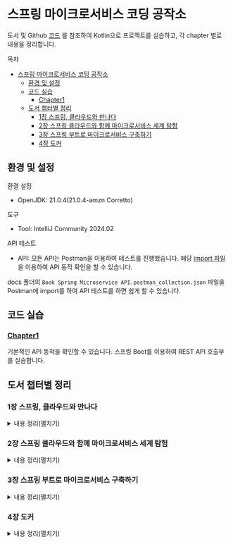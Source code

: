 # 스프링 마이크로서비스 코딩 공작소

도서 및 Github [코드](https://github.com/gilbutITbook/080283) 를 참조하여 Kotlin으로 프로젝트를 실습하고, 각 chapter 별로 내용을 정리합니다.

목차

- [스프링 마이크로서비스 코딩 공작소](#스프링-마이크로서비스-코딩-공작소)
  - [환경 및 설정](#환경-및-설정)
  - [코드 실습](#코드-실습)
    - [Chapter1](#chapter1)
  - [도서 챕터별 정리](#도서-챕터별-정리)
    - [1장 스프링, 클라우드와 만나다](#1장-스프링-클라우드와-만나다)
    - [2장 스프링 클라우드와 함께 마이크로서비스 세계 탐험](#2장-스프링-클라우드와-함께-마이크로서비스-세계-탐험)
    - [3장 스프링 부트로 마이크로서비스 구축하기](#3장-스프링-부트로-마이크로서비스-구축하기)
    - [4장 도커](#4장-도커)

## 환경 및 설정

환결 설정

- OpenJDK: 21.0.4(21.0.4-amzn Corretto)

도구

- Tool: IntelliJ Community 2024.02

API 테스트

- API: 모든 API는 Postman을 이용하여 테스트를 진행했습니다.
  해당 [import 파일](./docs/api/Book%20Spring%20Microservice%20API.postman_collection.json) 을 이용하여 API 동작 확인을 할 수 있습니다.

docs 폴더의 `Book Spring Microservice API.postman_collection.json` 파일을 Postman에 import를 하여 API 테스트를 하면 쉽게 할 수 있습니다.

## 코드 실습

### [Chapter1](https://github.com/haservi/book-spring-microservice-kotlin/tree/main/chapter1)

기본적인 API 동작을 확인할 수 있습니다. 스프링 Boot를 이용하여 REST API 호출부를 실습합니다.

## 도서 챕터별 정리

### 1장 스프링, 클라우드와 만나다

<details>
<summary>내용 정리(펼치기)</summary>

1.1 마이크로서비스 아키텍처로 진화

1. 모놀리스 아키텍쳐
    - 장점
    - 모든 UI, 비즈니스 및 데이터베이스 액세스 로직이 하나로 배포
    - 관리가 쉬움
    - 구축 및 배포가 쉬움
    - 변경 가능성이 낮은 경우 모놀리스로 시작하는게 좋음
        - 단점
    - 규모가 커지면 관리가 어려움

2. 마이크로서비스 아키텍쳐
    - 장점
    - 각 구성 요소는 작은 책임 영역을 담당하고 서로 독립적 배포
    - 잘 분해하고 분리하면 대규모 코드베이스에서 발생하는 전통적인 복잡성 문제를 해결하는데 도움이 됨
        - 단점
    - 잘 분해라고 분리하기가 어려움
    - 여러 저장소로 나누어지기 때문에 개인이 관리하기 힘듬(12 저장소 관리..)
    - CCOP(Complex, Consistency, Operation overhead, Performance) 문제점

1.4 이 책의 내용

- 마이크로서비스의 정의, 모범 사례 및 마이크로서비스 기반 구축을 위한 설계 고려 사항
- 마이크로서비스 기반 애플리케이션을 구축하면 안되는 경우(중요..)
- 도커의 정의 및 마이크로서비스 기반 애플리케이션 통합 방법
- 애플리케이션 지표를 만들고 모니터링 도구로 시각화 방법
- ELK 스택으로 애플리케이션 로그 관리 방법
- 배운 내용 활용하여 배포 파이프라인 구축 방법(CI/CD?)

1.5 클라우드 및 마이크로서비스 기반 애플리케이션

실습코드 참조 [코드](https://github.com/haservi/book-spring-microservice-kotlin/tree/main/chapter1)

클라우드 컴퓨팅에서는 여러 가지 서비스 모델

IaaS (Infrastructure as a Service)

- 설명: IaaS는 인프라를 서비스로 제공하는 모델로, 사용자에게 서버, 스토리지, 네트워크 등의 가상화된 자원을 제공. 사용자는 인프라의 운영 체제, 네트워크 설정 등을 직접 관리하지만, 물리적인 하드웨어는
  클라우드 제공자가 관리
- 예시: Amazon Web Services (AWS) EC2, Microsoft Azure, Google Cloud Platform (GCP)
- 특징: 유연성과 확장성이 뛰어나며, 자원을 필요에 따라 쉽게 추가하거나 제거할 수 있음

SaaS (Software as a Service)

- 설명: SaaS는 소프트웨어를 인터넷을 통해 제공하는 서비스 모델로, 사용자는 설치나 유지보수 없이 웹 브라우저나 애플리케이션을 통해 소프트웨어를 사용할 수 있음. 애플리케이션의 모든 관리와 업데이트는 서비스
  제공자가 수행
- 예시: Google Workspace (Gmail, Google Docs), Salesforce, Microsoft 365
- 특징: 사용자가 소프트웨어를 직접 설치하거나 관리할 필요가 없고, 언제 어디서나 인터넷 연결만 있으면 접근 가능

PaaS (Platform as a Service)

- 설명: PaaS는 개발자들이 애플리케이션을 개발하고 배포할 수 있는 플랫폼을 제공. 이 플랫폼은 운영 체제, 미들웨어, 데이터베이스 관리 시스템 등을 포함하며, 개발자가 인프라 관리 없이 애플리케이션 개발에
  집중할 수 있음
- 예시: Google App Engine, Microsoft Azure App Service, Heroku
- 특징: 개발 환경을 빠르게 설정하고 관리할 수 있어 개발 시간을 단축하고, 복잡한 인프라 운영을 클라우드 제공자가 처리

CaaS (Container as a Service)

- 설명: CaaS는 컨테이너화된 애플리케이션을 배포하고 관리할 수 있는 환경을 제공. Docker와 Kubernetes와 같은 컨테이너 오케스트레이션 도구를 사용하여 애플리케이션을 쉽게 배포하고 확장할 수 있음
- 예시: Amazon ECS, Google Kubernetes Engine (GKE), Microsoft Azure Kubernetes Service (AKS)
- 특징: 컨테이너 기반 애플리케이션의 빠른 배포와 확장성이 용이하며, DevOps 환경에서 특히 유용

FaaS (Function as a Service)

- 예시: AWS Lambda, Google Cloud Functions, Azure Functions.
- 설명: FaaS는 이벤트 기반으로 특정 기능(코드)을 실행할 수 있는 서버리스 컴퓨팅 모델. 사용자는 코드를 작성하고 업로드하면, 서비스 제공자가 이를 실행하고 필요할 때만 비용이 발생. 인프라와 서버 관리를
  하지 않아도 되며, 트리거 기반으로 애플리케이션이 작동
- 특징: 서버리스 환경으로, 특정 이벤트에 반응하여 실행되며, 애플리케이션 규모가 유동적일 때 유리

DaaS (Desktop as a Service)

- 설명: DaaS는 가상 데스크탑 환경을 클라우드에서 제공하는 서비스. 사용자는 클라우드 상에서 가상 데스크탑에 접속하여 업무를 수행할 수 있으며, 데스크탑의 운영 체제 및 애플리케이션도 클라우드에서 관리
- 예시: Amazon WorkSpaces, VMware Horizon Cloud
- 특징: 물리적인 PC 없이도 언제 어디서나 데스크탑 환경에 접근할 수 있으며, 보안 관리 및 업데이트가 중앙에서 이루어짐

1.6 마이크로서비스는 코드 작성 이상을 의미한다.

견고한 서비스를 작성하려면 아래와 같이 여러 가지 주제를 고려해야 함

- 적정 규모: 서비스가 한 가지 책임 영역에 집중되도록 하려면 어떻게 해야 하는가?
- 마이크로서비스가 너무 많은 책임을 지지 않도록 적절한 마이크로서비스 크기를 유지하는 방법
- 위치 투명성: 서비스 호출에 대한 물리적 상세 정보를 관리하는 방법. 마이크로서비스 애플리케이션에서 다수의 서비스 인스턴스가 빠르게 시작하고 종료
- 회복성: 실패한 서비스를 우회하고 빠른 실패 방식을 적용하여 마이크로서비스 소비자와 애플리케이션의 전반적인 무결성을 보호하는 방법
- 반복성: 서비스의 모든 새 인스턴스가 시작할 떄 운영 환경의 다른 서비스와 동일한 구성과 코드베이스를 보장하는 방법
- 확장성: 서비스 간 직접적인 종속 관계를 최소화하고 마이크로서비스를 적절히 확장할 수 있도록 통신 방식을 구축하는 방법
- 핵심 마이크로서비스 개발, 라우팅, 클라이언트 탄력성, 보안, 로깅 및 추적, 애플리케이션 지표, 빌드 및 배포 패턴

1.7 핵심 마이크로서비스 개발 패턴

<p align="center">
  <img src="./docs/images/chapter1/image01.png" width="75%" height="75%">
</p>

- 서비스 세분성: 서비스를 서로 다른 비즈니스 문제 도메인의 책임과 중첩될 정도로 지나치게 크게 나누면 시간이 지나 유지 관리하고 변경하기 어려움
- 통신 프로토콜: 동기 프로토콜의 경우 HTTP 기반 REST가 일반적인 통신이며, 비동기 프로토콜의 경우 아파치 카프카, RabbitMQ, AMQP 등을 사용
- 인터페이스 설계: 서비스 인터페이스 설계 및 서비스를 어떻게 구조화 하는게 좋을 지(2장에서 다룰 예정)
- 서비스 구성 관리: 클라우드에 있는 서로 다른 환경 간 마이크로서비스의 구성을 호환하려면 어떻게 구성 관리 해야하는지 (5장에서 다룰 예정)
- 서비스 간 이벤트 처리: 서비스간 의존성을 최소화하고 애플리케이션의 탄력성을 높이고자 이벤틀르 사용하여 서비스를 분리하는 방법은 어떻게 하는지(10장에서 다룰 예정(스프링 클라우드 스트림))

1.8 마이크로서비스 라우팅 패턴

마이크로서비스 라우팅 패턴은 마이크로서비스를 사용하려는 클라이언트 애플리케이션이 서비스 위치를 발견하고 서비스로 라우팅하는 방법에 관한 방법

- 서비스 디스커버리: 6장에서 자세히 다룰 예정이며, 서비스 디스커버리는 클라이언트 대응 서비스가 아니라 내부 서비스임을 기억하는게 좋음
- 서비스 라우팅: API 게이트웨이를 사용하면 모든 서비스에 대한 단일 진입점을 제공하여 마이크로서비스 애플리케이션의 여러 서비스와 서비스 인스턴스에 대해 일관된 보안 정책과 라우팅 규칙을 적용할 수 있음(8장에서
  자세히 다룰 예정)

1.9 마이크로서비스 클라이언트 회복성

서비스 문제 발생 시 연쇄적으로 서비스 소비자까지 전파되는 것을 막는 것이 중요합니다. 이와 관련된 4가지의 클라이언트 회복성 패턴

- 클라이언트 부하 분산: 여러 인스턴스에 대한 호출이 정상 인스턴스에 분산되도록 서비스 인스턴스 위치를 캐싱하는 방법
- 회로 차단기 패턴: 문제가 있는 서비스 호출하지 않는 방법
- 폴백 패턴: 마이크로서비스 호출 실패 시 다른 서비스 클라이언트가 작업을 수행하도록 플러그인 메커니즘을 제공하는 방법
- 벌크헤드 패턴: 한 서비스의 오작동 호출이 애플리케이션의 다른 곳에 나쁜 영향을 미치지 않도록 호출을 격리하는 방법

1.10 마이크로서비스 보안 패턴

적절한 자격 증명을 가진 승인된 요청만 서비스를 호출할 수 있도록 할 수 있는 3가지의 보안 패턴 방법

- 인증: 서비스를 호출하는 서비스 클라이언트가 누구인지 확인하는 방법
- 인가(권한 부여): 서비스 클라이언트가 수행하려는 행동에 대한 수행 자격 여부를 확인하는 방법
- 자격 증명 관리와 전파: OAuth2와 JWT 같은 토큰 기반의 보안 표준 사용 방법

1.11 마이크로서비스 로깅과 추적 패턴

마이크로서비스 아키텍처의 단점은 간단한 동작 하나에 수많은 마이크로서비스 호출이 발생하여 문제를 디버깅하고 추적 및 모니터링하기가 매우 어려움  
이를 해결하기 위해 분산 추적을 달성하는 세 가지 핵심 로깅 및 추적 패턴

- 로그 상관관계: 한 트랜잭션에 대해 여러 서비스에서 생서된 모든 로그를 함께 연결하는 상관관계 ID(correlation ID)를 구현하는 방법
- 로그 수집: 마이크로서비스가 출력한 모든 로그를 수집하여 확인하는 방법
- 마이크로서비스 추적: 트랜잭션과 관련된 모든 서비스 간 클라이언트 트랜잭션 흐름을 시각화하고 성능 특성을 살펴보는 방법

1.12 애플리케이션 지표 패턴

애플리케이션 지표 패턴은 애플리케이션이 지표를 모니터링 하는 방법과 애플리케이션의 가능한 실패 원인을 경고하는 방법

해당 패턴은 서비스의 잠재적인 성능 문제를 방지하고자 지표 서비스가 비즈니스와 연관된 데이터를 수집, 저장, 질의하는 방법을 보여줌

- 지표: 애플리케이션 상태에 대해 중요한 정보를 생성하고 이 정보의 지표를 노출하는 방법
- 지표 서비스: 애플리케이션 지표를 저장하고 질의하는 곳
- 지표 시각화 제품군: 애플리케이션과 인프라스트럭처에 대해 비즈니스와 연관된 시계열 데이터를 시각화

<p align="center">
  <img src="./docs/images/chapter1/image02.png" width="75%" height="75%">
</p>

**지표 모니터링은 마이크로서비스 아키텍처에 필수적**이며, 마이크로서비스의 높은 분산성으로 인해 모놀리식 구조보다 더 높은 경향이 있음(복잡하고 어렵다?)

1.13 마이크로서비스 빌드/배포 패턴

마이크로서비스 아키텍처의 핵심 부분 중 하나는 한 마이크로서비스의 각 인스턴스가 모두 동일해야 함

서버가 배포된 후 서버의 변경 사항으로 발생되는 구성 불일치는 애플리케이션의 안정성을 해칠 수 있어 발생을 막아야 함

빌드 및 배포 파이프라인을 구축하는 방법

- 빌드 및 배포 파이프라인: 조직의 모든 환경에서 원 버튼 클릭 빌드와 배포를 중시하는 반복적인 빌드 및 배포 프로세스를 구축하는 방법
- 코드형 인프라스트럭처: 소스 제어로 실행되고 관리되는 서비스 프로비저닝 처리 방법
- 불변 서버: 마이크로서비스 이미지가 생성되고 배포된 후 절대 변경되지 않도록 하는 방법
- 피닉스 서버: 개별 컨테이너를 실행하는 서버가 정기적으로 분해되어 불변 이미지로 재생성되도록 하는 방법

![image](./docs/images/chapter1/image03.png)

</details>

### 2장 스프링 클라우드와 함께 마이크로서비스 세계 탐험

<details>
<summary>내용 정리(펼치기)</summary>

2.1 스프링 클라우드란?

스프링 클라우드(Spring Cloud)는 마이크로서비스 아키텍처(Microservices Architecture)를 쉽게 구현하고 관리할 수 있도록 돕는 스프링 프레임워크의 확장 모듈

마이크로서비스는 애플리케이션을 여러 독립적인 서비스로 분리하는 방식인데, 이 방식에서는 각각의 서비스가 개별적으로 배포되고 유지보수

스프링 클라우드는 이러한 분산 시스템에서 공통적으로 발생하는 문제들을 해결하는 다양한 도구와 라이브러리를 제공

주요 기능

- 서비스 디스커버리: 분산된 여러 서비스들이 서로를 찾고 통신할 수 있도록 도와주며, Eureka 같은 서비스가 대표적
- 분산형 구성 관리: 여러 서비스에서 공통으로 사용하는 설정 값을 중앙에서 관리하고 배포할 수 있으며, Spring Cloud Config를 통해 이를 구현할 수 있음
- 로드 밸런싱: 서비스 간 요청을 분산시키는 로드 밸런싱 기능을 제공 하며, Ribbon이나 Spring Cloud LoadBalancer 같은 도구가 사용
- API Gateway: 모든 마이크로서비스를 하나의 진입점(API Gateway)에서 관리하고, 각 서비스에 대한 라우팅 및 보안 정책을 정의할 수 있으며, Zuul이나 Spring Cloud Gateway가
  이를 처리
- 분산 추적: 서비스 간의 호출 및 상태를 추적 및 스프링 클라우드 슬루스(Spring Cloud Sleuth)를 통해 분산된 로깅과 트레이싱을 제공하며, ELK 스택 등 로깅 집계 기술 도구와 집킨 등 추적
  도구와 결합될 때 더 효용성이 있음
- 서킷 브레이커: 마이크로서비스 간의 의존성 문제가 발생할 때, 시스템 전체가 중단되는 것을 방지하는 서킷 브레이커 패턴을 지원하며, 이를 통해 문제가 있는 서비스에 대한 호출을 빠르게 중단하고, 시스템의 안정성을
  유지할 수 있습니다. Hystrix와 같은 도구가 사용

주요 컴포넌트

- Spring Cloud Netflix: 넷플릭스가 만든 마이크로서비스 도구 모음을 포함하며, Eureka, Hystrix, Ribbon 등의 도구들이 포함
- Spring Cloud Gateway: 경량화된 API 게이트웨이 역할을 하며, 요청 라우팅, 보안, 필터링 등의 기능을 제공
- Spring Cloud Config: 중앙화된 설정 관리 시스템을 제공

장점

- 확장성: 애플리케이션을 독립적인 서비스로 나누어 개발, 배포 및 확장이 용이
- 유연성: 다양한 클라우드 서비스나 인프라와 쉽게 연동 가능
- 관찰 가능성(Observability): 분산된 서비스들을 추적하고 모니터링하기 위한 다양한 툴을 제공해 서비스 상태를 쉽게 파악할 수 있음

2.2 스프링 클라우드 예제 소개

실제로 예제 실습은 하지 않지만, @EnableEurekaClient 애너테이션에 대한 기능을 설명함

@EnableEurekaClient는 Spring Cloud Netflix 프로젝트의 어노테이션 중 하나로, Spring Boot 애플리케이션을 Eureka 클라이언트로 등록하기 위해 사용

이를 통해 애플리케이션이 Eureka 서버에 자신의 정보를 등록하고, 다른 서비스들이 Eureka 서버를 통해 이 애플리케이션을 찾을 수 있음

주요 기능

- 서비스 등록: @EnableEurekaClient는 애플리케이션이 시작될 때 자동으로 Eureka 서버에 자신을 등록하며, 이렇게 등록된 애플리케이션은 다른 마이크로서비스들이 해당 애플리케이션의 위치(IP, 포트
  등)를 찾을 수 있도록 Eureka 서버에 정보가 저장
- 서비스 디스커버리: Eureka 클라이언트는 다른 마이크로서비스들의 정보를 조회할 수 있으며, 이를 통해 서로 위치를 몰라도 네트워크 상에서 서비스 간의 통신이 가능
- 부하 분산: 여러 인스턴스가 같은 서비스를 제공할 때, Eureka 클라이언트는 부하를 분산하여 처리할 수 있습니다. Eureka 서버에서 여러 인스턴스 중 하나를 선택하여 호출

2.3 클라우드 네이티브 마이크로서비스 구축 방법

클라우드 네이티브: 클라우드 네이티브 애플리케이션은 클라우드 컴퓨팅 아키텍처의 모든 이점과 서비스를 활용할 수 있도록 특별히 설계됨

클라우드 네이티브 개발을 위한 네 가지 원칙

- 데브옵스는 개발과 운영의 약어로 개발자와 IT 운영 간 커뮤니케이션과 협업, 통합에 중점을 둔 소프트웨어 개발 방법론을 의미
- 마이크로서비스는 작고, 느근하게 결합된 분산 서비스
- 지속적 전달(CD(continuous delivery))은 소프트웨어 개발 관행
- 컨테이너는 가상 머신 이미지에 마이크로서비스를 배포하는 자연스러운 확장

12-Factor 애플리케이션은 현대 클라우드 네이티브 애플리케이션을 설계할 때 따를 수 있는 12가지의 모범 사례를 정의한 방법론입니다.

특히 확장성, 유지보수성, 이식성을 높이기 위해 만들어졌으며, 특히 마이크로서비스나 클라우드 환경에서 많이 사용됩니다.

12-Factor 애플리케이션의 모범 사례 정보

1. 코드베이스 (Codebase)
   여러 배포를 포함한 하나의 코드베이스: 모든 애플리케이션은 하나의 코드베이스에 의존하고, 그 코드베이스는 여러 환경(예: 개발, 테스트, 프로덕션)에서 배포될 수 있으며, 여러 애플리케이션이 동일한 코드를
   공유하거나, 단일 코드베이스에서 다수의 앱이 나오는 상황은 피해야 함

2. 종속성 관리 (Dependencies)
   명시적 선언과 격리: 외부 라이브러리나 패키지 등 모든 종속성은 package manager 등을 통해 명시적으로 선언해야 하며, 시스템에 의존하지 않고 애플리케이션 자체에 포함되도록 격리

3. 설정 (Config)
   설정과 코드의 분리: 애플리케이션의 설정 값(예: 데이터베이스 URL, API 키 등)은 코드와 분리되어 환경 변수로 관리되어야 하며, 배포 환경에 맞춰 쉽게 변경될 수 있어야 함

4. 백엔드 서비스 (Backing Services)
   백엔드 서비스는 외부 리소스로 취급: 데이터베이스, 메시지 큐, 캐시 서버 등은 외부 서비스로 간주하며, 쉽게 교체 가능해야 하며, 설정을 통해 서비스 위치를 정의하고, 내부에 종속되지 않게 설계 필요

5. 빌드, 릴리스, 실행 (Build, Release, Run)
   빌드, 릴리스, 실행을 분리: 애플리케이션의 빌드, 릴리스, 실행 과정을 각각 분리 빌드는 소스 코드를 컴파일하고 패키징하며, 릴리스는 빌드된 파일을 설정과 함께 결합하여 실행할 수 있는 단위로 만들어야 함

6. 프로세스 (Processes)
   무상태 프로세스로 설계: 애플리케이션은 무상태(stateless)로 설계되어야 하며, 모든 상태는 데이터베이스나 외부 저장소에 저장해야 하며, 프로세스는 언제든지 시작되고 중단될 수 있어야 됨

7. 포트 바인딩 (Port Binding)
   포트를 바인딩해 서비스 제공: 애플리케이션은 웹 서버와 같은 외부 도구 없이 자체적으로 포트를 통해 서비스를 제공해야 하며, 애플리케이션 자체가 웹 서버 역할을 하도록 설계

8. 동시성 (Concurrency)
   프로세스 모델을 통한 확장: 애플리케이션은 여러 프로세스로 수평 확장이 가능해야 하며, 프로세스는 독립적으로 실행되어야 함

9. 폐기 가능성 (Disposability)
   빠르게 시작하고, 안전하게 종료: 애플리케이션의 프로세스는 빠르게 시작하고, 신속하고 안전하게 종료될 수 있어야 하며, 갑작스러운 종료도 대비해야 하며, 이는 시스템의 유연성을 높입니다.

10. 개발/프로덕션 일치 (Dev/Prod Parity)
    개발, 테스트, 프로덕션 환경을 최대한 유사하게 유지: 개발 환경과 프로덕션 환경의 차이를 최소화하여 배포 전후의 문제를 방지해야 하며, 이를 통해 개발 시 발견하지 못한 문제를 프로덕션에서 발견하는 일을
    줄일 수 있음

11. 로그 (Logs)
    이벤트 스트림으로 취급: 애플리케이션의 로그는 파일에 저장하지 않고 표준 출력으로 처리되며, 로그 처리는 외부 도구에 위임(ex: ELK)해야함

12. 관리 프로세스 (Admin Processes)
    관리 및 유지보수 작업을 일회성 프로세스로 실행: 데이터베이스 마이그레이션이나 배치 작업 같은 관리 작업은 일회성 프로세스로 실행되며, 애플리케이션의 주 프로세스와 분리된 독립적인 환경에서 실행

2.4 적절한 예제 도입

기본적으로 @springBootApplication은 아래와 같이 순서로 해당 프로젝트의 애노테이션 정보를 찾습니다.

![image](./docs/images/chapter2/image01.png)

아래와 같이 `ClassPathScanningCandidateComponentProvider.Java`는 내부 로직에서 아래 함수에서 @Repository, @Service, @Controller를 찾아서
추가됩니다.

![image](./docs/images/chapter2/image02.png)

</details>

### 3장 스프링 부트로 마이크로서비스 구축하기

<details>
<summary>내용 정리(펼치기)</summary>

3.1 아키텍트 이야기: 마이크로서비스 아키텍처 설계

1. 비즈니스 문제 분해: 복잡한 문제는 관리 가능한 덩어리로 쪼개는 것이 좋음(마이크로서서비스 아케턱처도 이와 유사함)

2. 서비스 세분화 확정:애플리케이션에 필요한 마이크로서비스를 정의하는 과정

   ![image](./docs/images/chapter3/image01.png)

   서비스 세분화를 할 때 올바르게 세분화 수준을 정의 하는 개념들

    - 마이크로서비스는 광범위하게 시작하고 더 작은 서비스로 리팩터링하는 것이 좋다
    - 서비스 간 교류하는 방식에 중점을 둔다
    - 문제 도메인에 이해가 깊어지면서 서비스 책임도 계속 변한다

   나쁜 마이크로서비스의 징후

    - 너무 큰 마이크로서비스 징후
        - 책임이 너무 많은 서비스
        - 다수 테이블에 걸쳐 데이터를 관리하는 서비스
            - 각각의 마이크로서비스는 3~5개 이하의 테이블을 소유하는 것이 적당(저자 의견)
        - 테스트가 너무 많은 서비스
    - 너무 작은 마이크로서비스 징후
        - 마이크로서비스가 지나치게 상호 의존적
        - 마이크로서비스가 단순한 CRUD 서비스 집합이 된 경우
        - 문제 도메인의 한 부분에 속한 마이크로서비스가 늘어난 경우

3. 서비스 인터페이스 설계

   마이크로서비스로 비즈니스 로직을 구축할 때 서비스의 인터페이스는 직관적이어야 하며, 일반적으로 아래와 같은 서비스 인터페이스 설계 지침을 사용할 수 있습니다.

    - REST 철학 수용
    - URI를 사용하여 의도를 전달
    - 요청과 응답에 JSON을 사용
    - HTTP 상태 코드로 결과를 전달

3.2 마이크로서비스를 사용하지 말아야 할 때

마이크로서비스를 사용하면 안되는 경우는 아래와 같습니다.

1. 분산 시스템 구축의 복잡성

    - 모놀로식에 비해 복잡성이 높으며, 높은 운영 성숙도가 필요
    - 자동화와 운영 작업(모니터링, 확장 등)에 투자하기 어려운 경우

2. 서버 또는 컨테이너 스프롤

    - 마이크로서비스의 가장 일반적인 배포 모델은 컨테이너당 하나의 마이크로서비스 인스턴스를 배포
    - 스프롤은 활용도가 낮은 여러 서버가 실제 작업량보다 더 많은 공간과 리소를 차지하는 현상

3. 애플리케이션 타입

    - 소규모 애플리케이션이나 적은 사용자 기반의 애플리케이션과 맞지 않음

4. 데이터 트랜잭션과 일관성

    - 서비스와 서비스 소비자의 데이터 사용 패턴을 충분히 생각해야 함
    - 여러 데이터 소스를 걸쳐 복잡한 데이터를 집계하고 반환하는 경우 마이크로서비스의 특성상 어려움이 발생함
    - 성능 문제도 해결이 어려울 수 있음

3.3 개발자 이야기: 스프링 부트와 자바

3.3.1 마이크로서비스 출입구 만들기: 스프링 부트 컨트롤러

- 모든 예제는 REST 형식이며, 아래와 같이 모든 서비스에 특징이 있음
    - HTTP/HTTPS를 서비스에 대한 호출 프로토콜로 사용
    - 서비스 동작은 표준 HTTP 동사에 매핑(POST, GET, PUT, DELETE)
    - 서비스 출력 데이터의 직렬화 형식으로 JSON을 사용
    - 서비스 호출 상태를 전달하는데 HTTP 상태 코드 사용

- 스프링에서 직렬화 및 역직렬화
    - implementation 'org.springframework.boot:spring-boot-starter-web' 위의 의존성을 추가하면 Jackson 라이브러리를 함께 가져옴
    - Jackson 라이브러리 안에 있는 ObjectMapper를 사용해 자바 객체를 JSON으로 직렬화, 혹은 JSON을 자바 객체로 역직렬화
    - 그렇기에 Request나 Response 클래스에서 @JsonIgnore @JsonCreator 애노테이션으로 요청과 응답을 디테일하게 제어가능
- ResponseEntity 반환 객체에는 상태 코드, 헤더, 바디를 포함한 HTTP 응답을 나타낼 수 있음

- 엔드포인트 이름이 중요함
    - 서비스가표현하는 리소스에 명확(/api/v1/licenses)
    - URL을 사용해서 리소스 간 관계를 설정하라(GET /api/v1/organizations/{organizationId}/licenses)
    - URL 버전 체계를 일찍 세워라(/api/v1/licenses, /api/v2/licenses)

3.3.2 라이선싱 서비스에 국제화 추가하기

- 국제화는 애플리케이션을 다른 언어에 적응할 수 있도록 하는 필수 요구 사항
- messageSource.setUseCodeAsDefaultMessage(true)
    - 메시지를 찾을 수 없는 경우 Exception을 던지지않고 해당 key를 찾을 수 없다고 메시지 반환
- messageSource.setBasenames("messages")
    - /src/main/resources 에서 messages로 시작하는 언어를 찾아서 매핑해줌
- Accept-Language 헤더에서 언어를 수신 받아서 표현할 수 있음
    - 프런트엔드 애플리케이션이 로케일을 처리하는 경우, 컨트롤러 메서드에서 로케일을 매개변수로 입력받는 것이 가장 좋은 옵션
    - 백엔드에서 로케일을 관리한다면 디폴트 로케일을 사용할 수 있음

3.3.3 관령 링크를 표시하는 스프링 HATEOAS 구현

HATEOAS는 REST의 핵심 개념 중 하나로, API 응답에 하이퍼링크를 포함하여 클라이언트가 어떤 추가 작업을 할 수 있는지 동적으로 알려주는 방식

![image](./docs/images/chapter3/image02.png)

- HATEOAS 의존성을 추가하면 모델 클래스에 확장자로 RepresentaionModel<>을 추가할 수 있음
- 컨트롤러에서 해당 모델 클래스 linkTo() 메서드를 이용해 각 루트 매핑을 얻을 수 있음
- methodOn() 메서드는 대상 메서드에 더미 호출을 수행하여 메서드 매핑을 할 수 있음

3.4 데브옵스 이야기: 혹독한 런타임 구축

4가지 원칙을 갖고 마이크로서비스 개발을 시작 필요

- 마이크로서비스는 일체형
    - 하나의 소프트웨어 산출물로 시작 및 종료할 수 있는 서비스의 여러 인스턴스를 독립적으로 배포할 수 있어야 함
- 마이크로서비스는 구성 가능 해야 함
    - 필요한 구성 정보를 한곳에서 읽어 오거나 환경 변수로 전달받아야 함
- 마이크로서비스 인스턴스는 클라이언트에 투명해야 함
    - 클라이언트는 서비스의 정확한 위치를 알고 있어서는 안 된다
    - 인스턴스의 물리적 위치를 몰라도 인스턴스 위치를 찾을 수 있도록 마이크로서비스 클라이언트는 서비스 디스커버리 에이전트와 통신 해야 함
- 마이크로서비스는 자기 상태(health)를 전달해야 함
    - 마이크로서비스 인스턴스는 고장 날 수 있으며 디스커버리 에이전트는 고장난 인스턴스를 우회해서 라우팅해야 함

디스커버리 에이전트(Discovery Agent) 란

마이크로서비스 아키텍처에서 개별 서비스들이 서로를 찾고, 통신할 수 있게 도와주는 중요한 컴포넌트

주요 역할

- 서비스 등록
    - 새로운 마이크로서비스 인스턴스가 실행되면, 디스커버리 에이전트는 이를 서비스 디스커버리 시스템에 등록
    - 일반적으로 이 정보는 IP 주소와 포트 등 서비스에 대한 메타 데이터를 포함
- 서비스 조회
    - 다른 서비스들이 서로 통신하기 위해 디스커버리 에이전트를 통해 원하는 서비스의 위치(IP 및 포트)를 찾음
    - 서비스들은 고정된 위치 정보 없이도 동적으로 서로 연결할 수 있습
- 건강 상태 모니터링
    - 디스커버리 에이전트는 서비스의 상태를 모니터링하여 문제가 발생했을 때 서비스 레지스트리에서 제거하거나 재등록하는 작업을 수행

마이크로서비스를 빌드한 환경에 배포할 때마다 발생하는 표준 수명 주기의 4가지 원칙

- 서비스 조립
    - 동일한 서비스 코드와 런타임이 정확히 동일한 방식으로 배포되도록 반복성과 일관성을 보장하면서 서비스를 패키징하고 배포하는 방법
- 서비스 부트스트래핑
    - 사람의 개입 없이 모든 환경에서 빠르게 시작하고 배포할 수 있도록 런타임 코드에서 애플리케이션 코드와 환경별 구성 코드를 분리하는 방법
- 서비스 등록 및 디스커버리
    - 새로운 마이크로서비스 인스턴스가 배포될 때 애플리케이션 클라이언트가 새 서비스 인스턴스를 발견할 수 있는 방법
- 서비스 모니터링
    - 데브옵스 관점에서 마이크로서비스 인스턴스를 모니터링 해야하며 장애 발생 시 서비스 인스턴스를 우회해서 라우팅하고 종료되는 확인

![image](./docs/images/chapter3/image03.png)

3.4.1 서비스 조립: 마이크로서비스의 패키징과 배포

마이크로서비스는 각각 독립된 애플리케이션으로 패키징하고 배포됩니다.

- 패키징: 각 마이크로서비스는 독립적인 단위로 패키징됩니다. 예를 들어, Spring Boot에서는 JAR 파일이나 Docker 이미지로 패키징
- 배포: 각 서비스는 독립적으로 배포되며, 클라우드 환경 또는 컨테이너 오케스트레이션 툴(예: Kubernetes)에서 관리됨 이를 통해 특정 서비스만 개별적으로 업데이트하거나 확장할 수 있음

3.4.2 서비스 부트스트래핑: 마이크로서비스의 구성 관리

마이크로서비스는 각 서비스가 시작될 때 필요한 구성 정보를 받아와야 합니다.

- 구성 관리: Spring Cloud Config와 같은 도구를 사용하여 중앙화된 구성 서버에서 각 마이크로서비스의 설정 파일을 관리
- 환경별(개발, 테스트, 운영)로 설정을 일관되게 유지하면서도 변경 시 빠르게 반영할 수 있음
- 부트스트래핑: 서비스가 시작할 때 필요한 구성(환경변수, 데이터베이스 연결 정보 등)을 중앙 서버에서 가져와 적용하는 과정

3.4.3 서비스 등록과 디스커버리: 클라이언트가 마이크로서비스와 통신하는 방법

마이크로서비스는 동적으로 추가되거나 제거될 수 있으므로, 다른 서비스 또는 클라이언트가 이를 인식하고 통신할 수 있어야 합니다.

- 서비스 등록: 마이크로서비스가 시작될 때 Eureka 같은 서비스 디스커버리 서버에 자신을 등록
- 서비스 디스커버리: 클라이언트나 다른 서비스가 특정 마이크로서비스의 위치(IP/포트)를 찾을 때 디스커버리 서버에서 정보를 받아와 통신. 동적으로 서비스 위치를 찾을 수 있음

3.4.4 마이크로서비스 상태 전달

각 마이크로서비스는 자신의 상태(예: 헬스 체크, 성능 메트릭)를 모니터링하거나 공유해야 합니다.

- 상태 전달: 마이크로서비스는 Actuator 같은 도구를 사용하여 현재 상태(건강 상태, 자원 사용량)를 노출하고, 모니터링 시스템이 이를 확인
- 헬스 체크: 디스커버리 서버는 정기적으로 각 서비스의 상태를 체크하여 비정상적인 서비스를 등록 목록에서 제거하거나 경고를 보냄

Actuator 라이브러리 적용 후 API 호출 예시

![image](./docs/images/chapter3/image04.png)

3.5 모든 관점 통합하기

클라우드의 마이크로서비스를 성공적으로 하기 위해서는 아키텍트, 개발자, 데브옵스 엔지니어의 관점을 모아 통합 필요

- 아키텍트
    - 비즈니스 문제의 자연스러운 윤곽을 찾는 데 집중
    - 크게 나눈 마이크로서비스에서 시작하여 작은 서비스로 리팩터링하는 것이 낫다는 것을 기억
- 소프트웨어 엔지니어(개발자)
    - 서비스 안의 각 계층마다 책임이 분리된 계층화된 서비스를 구축하는 데 집중
    - 코드에서 프레임워크를 만들려는 유혹을 피하고 완전히 독립적인 마이크로서비스를 지향
- 데브옵스 엔지니어
    - 서비스의 수명 주기를 조기에 수립
    - 데브옵스 관점에서 서비스 빌드와 배포를 자동화하는 방법뿐 아니라 서비스 상태를 모니터링하고 문제가 발생할 때 대응하는 방법에도 주목
    - 서비스를 운영하는 것은 비즈니스 로직을 작성하는 것보다 더 많은 작업과 고려가 필요

</details>

### 4장 도커

<details>
<summary>내용 정리(펼치기)</summary>

- 도커 컨테이너를 사용하면 소프트웨어 개발을 한 플랫폼에서 다른 플랫폼으로 빠르고 유용한 방법으로 이전하고 실행할 수 있음
- 컨테이너를 마이크로서비스에 속도와 이식성, 확장성 같은 이점을 제공

4.1 컨테이너 또는 가상 머신?

마이크로서비스와 함께 컨테이너를 사용한다면 아래와 같은 이점을 얻을 수 있음

- 컨테이너는 어디에서나 실행할 수 있어 개발 및 구현이 용이하고 이식성을 높여줌
- 컨테이너는 다른 애플리케이션과 완전히 격리된 예측 가능한 환경을 생성해 주는 기능을 제공
- 컨테이너는 VM보다 더 빠르게 시작하고 중지할 수 있어 클라우드 네이티브가 가능
- 컨테이너는 확장 가능하고 자원 활용을 최적화하는 데 능동적으로 스케줄링 관리할 수 있음
    - 컨테이너 내부에서 실행되는 애플리케이션의 성능과 유지 보수성을 높임
- 최소 서버로 가능한 많은 애플리케이션을 실행할 수 있음

4.2 도커란?

- VM 등 다른 하드웨어 자원을 몰라도 물리 머신의 자원을 여러 컨테이너와 공유할 수 있음
- 컨테이너는 애플리케이션이 실행하는 데 필요한 모든 것을 제공하는 논리적 패키징 메커니즘을 의미

도커 엔진의 구성 요소

- 도커 데몬: 컨테이너의 실행과 관리 역할을 담당하는 백그라운드 서비스
- 도커 클라이언트: 명령어를 사용해 Docker 데몬과 상호작용하는 인터페이스
- 도커 이미지: 컨테이너를 실행하기 위한 불변의 템플릿
- 도커 컨테이너: 이미지의 실행 인스턴스, 애플리케이션을 독립된 환경에서 실행
- 도커 레지스트리: 이미지를 저장하고 공유하는 중앙 저장소
- 도커 네트워크: 컨테이너 간의 통신을 가능하게 하는 가상 네트워크 환경
- 도커 볼륨: 데이터를 영구적으로 저장하기 위한 메커니즘

4.3 Dockerfiles

Dockerfile은 도커 클라이언트가 이미지를 생성하고 준비하기 위해 호출하는 데 필요한 지시어와 명령어들이 포함된 단순한 테스트 파일

Dockerfile의 주요 명령어

- FROM: 베이스 이미지 설정
    - Docker 이미지의 기본 이미지를 지정(예: FROM ubuntu:20.04)
- RUN: 명령 실행
    - 컨테이너 내부에서 명령어를 실행하고 그 결과를 이미지에 반영(예: RUN apt-get update && apt-get install -y curl)
- CMD: 컨테이너 실행 시 기본으로 실행할 명령어 지정
    - 컨테이너가 실행될 때 실행할 기본 명령을 정의하며, CMD는 단일 명령만 설정(예: CMD ["npm", "start"])
- ENTRYPOINT: 컨테이너 실행 시 실행할 명령어 설정
    - 컨테이너가 실행될 때 항상 실행될 명령어를 정의하며, CMD와 달리 고정 명령을 설정하는 데 사용되며, 추가 인자를 전달할 수 있음(예:
      ENTRYPOINT ["java", "-jar", "-Dspring.profiles.active=prod", "/java.jar])
- COPY: 파일 복사
    - 로컬 파일을 Docker 이미지로 복사(예: COPY ./app /usr/src/app)
- WORKDIR: 작업 디렉토리 설정
    - 명령어 실행 시 기본 작업 디렉토리를 설정(예: WORKDIR /usr/src/app)
- ENV: 환경 변수 설정
    - Docker 컨테이너 내부에서 사용할 환경 변수를 정의(예: ENV APP_ENV production)
- EXPOSE: 포트 노출
    - 컨테이너가 사용하는 포트를 외부에 노출(예: EXPOSE 8080)
- VOLUME: 볼륨 마운트
    - 컨테이너 외부와 공유할 디렉토리를 정의(예: VOLUME ["/src"])

4.4 도커 컴포즈

도커 컴포즈는 서비스 설계와 구축이 용이한 스크립트를 작성하여 도커를 더 쉽게 사용할 수 있으며, 도커 컴포즈를 사용하면 여러 컨테이너를 하나의 서비스로 실행하거나 다른 컨테이너를 동시에 생성할 수 있습니다.

도커 컴포즈 지시어

- version: Docker Compose 파일의 버전을 정의
- services: 여러 컨테이너(서비스)를 정의하는 섹션
- image: 특정 이미지를 사용하여 컨테이너를 실행하도록 지정
- port: 시작한 도커 컨테이너가 외부에 노출할 포트 번호를 지정 8080(외부):80(내부)
- environment: 시작하는 도커 이미지에 환경 변수를 전달
- networks: 컨테이너들이 소속될 네트워크를 정의(기본 bridge)

도커 컴포즈 명령어

- docker-compose up: docker-compose.yml 파일을 기반으로 모든 서비스 빌드 및 시작
- docker-compose ps : 시스템에 배포한 모든 컨테이너 목록 출력
- docker-compose down: 실행 중인 모든 서비스를 중지하고, 관련된 네트워크 및 볼륨 삭제
- docker-compose stop: 실행 중인 모든 서비스를 중지
- docker-compose build: 중지된 서비스 시작
- docker-compose logs <service_id>: 최신 배포 로그 또는 특정 서비스 로그 출력

4.5 마이크로서비스와 도커 통합하기

예제를 이용하여 Docker, 스프링부트 빌드팩, docker-compose 학습합니다.

4.5.1 도커 이미지 만들기

기본 Dockerfile: 단일 단계로 이미지를 빌드합니다. 즉, 애플리케이션의 빌드와 실행을 하나의 Docker 이미지를 통해 처리됩니다.

장점

- 구현이 간단: 한 번에 빌드하고 실행하기 때문에 복잡한 설정이 필요하지 않음
- 쉽고 직관적: Dockerfile 작성이 간편

단점

- 이미지 크기 큼: 빌드 도구, 라이브러리, 소스코드 등 모든 것을 포함하여 최종 이미지가 커질 수 있음
- 불필요한 파일 포함: 소스 코드나 빌드 도구 등 실행에 필요 없는 파일도 최종 이미지에 포함될 수 있음

멀티스테이지 빌드 Dockerfile: 멀티스테이지 빌드는 여러 단계를 거쳐 이미지를 빌드합니다. 빌드 단계와 최종 실행 단계를 분리하여 최종 이미지에는 실행에 필요한 파일들만 포함시킵니다.

장점

- 이미지 크기 작음: 빌드에 사용된 도구(예: Gradle, 소스코드)는 최종 이미지에 포함되지 않으므로 이미지 크기를 줄일 수 있음
- 보안 향상: 불필요한 파일이나 도구가 포함되지 않아 보안 위험 감소
- 효율적: 실행에 필요한 것만 포함하므로 더 가볍고 배포가 빠름

단점

- 구현 복잡성: 여러 단계를 작성해야 하므로 Dockerfile이 조금 더 복잡해질 수 있음
- 빌드 시간이 더 길어질 수 있음: 모든 단계를 명확히 정의해야 하므로, 빌드 과정이 다소 길어질 수 있음

4.5.2 스프링 부트로 도커 이미지 생성하기

스프링부트 내부에서 이미지를 생성할 수 있게 합니다. 도커가 활성화 된 상태에서 스프링 부트 v2.3 이상인 경우 생성가능합니다.

빌드팩은 애플리케이션 및 프레임워크 의존성을 제공하는 도구로, 소스 코드를 실행 가능한 애플리케이션 이미지로 변환할 수 있습니다.

![image](./docs/images/chapter4/image01.png)

4.5.3 도커 컴포즈로 서비스 실행하기

실습 예제를 이용해 docker-compose.yml의 여러 서비스를 동시에 제어할 수 있습니다.

![image](./docs/images/chapter4/image02.png)

도커 실행 관련 명령어(컨테이너, 이미지, 볼륨, 네트워크, 시스템 관리)

- docker run 이미지이름: 컨테이너 생성 및 실행
- docker ps: 실행 중인 컨테이너 목록 보기
- docker stop 컨테이너ID: 컨테이너 중지
- docker start 컨테이너ID: 중지된 컨테이너 시작
- docker rm 컨테이너ID: 컨테이너 삭제
- docker exec 컨테이너ID: 컨테이너에서 명령 실행
- docker pull 이미지이름: 이미지 다운로드
- docker build -t 이미지이름 .: 이미지 빌드
- docker images: 이미지 목록 보기
- docker rmi 이미지ID: 이미지 삭제
- docker volume create 볼륨이름: 볼륨 생성
- docker volume ls: 볼륨 목록 보기
- docker volume rm 볼륨이름: 볼륨 삭제
- docker network create 네트워크이름: 네트워크 생성
- docker network ls: 네트워크 목록 보기
- docker network rm 네트워크이름: 네트워크 삭제
- docker logs: 컨테이너 로그 보기
- docker stats: 컨테이너 리소스 사용량 보기
- docker system prune: 불필요한 데이터 정리

도커 명령어 옵션

- -d: 백그라운드에서 컨테이너 실행. 컨테이너가 백그라운드에서 실행되며, 콘솔을 점유하지 않음(예: docker run -d myimage)
- -p: 포트 매핑. 호스트의 포트를 컨테이너 내부 포트와 연결(예: docker run -p 8080:80 myimage)
- --rm: 컨테이너 종료 시 삭제. 컨테이너가 종료되면 자동으로 삭제(예: docker run --rm myimage)
- --name: 컨테이너 이름 설정. 실행되는 컨테이너에 특정 이름을 지정(예: docker run --name mycontainer myimage)
- -v: 볼륨 마운트. 호스트의 디렉토리나 파일을 컨테이너 내부에 마운트(예: docker run -v /host/path:/container/path myimage)
- --env or -e: 환경 변수 설정. 컨테이너 실행 시 환경 변수를 설정(예: docker run -e "ENV_VAR=value" myimage)
- --network: 네트워크 설정. 컨테이너를 특정 네트워크에 연결(예: docker run --network my_network myimage)
- --entrypoint: 기본 실행 명령을 변경. 컨테이너 시작 시 기본적으로 실행되는 명령을 재정의(예: docker run --entrypoint /bin/bash myimage)
- -it: 인터랙티브 모드 및 TTY 사용. 컨테이너의 쉘로 진입하여 직접 명령을 실행(예: docker run -it myimage /bin/bash)
- --cpu: CPU 리소스 제한. 컨테이너가 사용할 수 있는 CPU 리소스를 제한(예: docker run --cpu-shares=512 myimage)
- --memory or -m: 메모리 사용량 제한. 컨테이너가 사용할 수 있는 최대 메모리 용량을 설정(예: docker run -m 512m myimage)
- --restart: 재시작 정책 설정. 컨테이너가 종료되었을 때 다시 시작할지 설정합니다.(예: docker run --restart always myimage)

</details>
